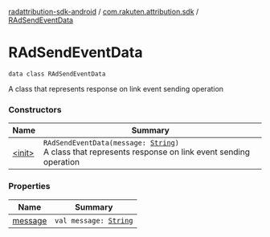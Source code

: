 [radattribution-sdk-android](../../index.md) / [com.rakuten.attribution.sdk](../index.md) / [RAdSendEventData](./index.md)

# RAdSendEventData

`data class RAdSendEventData`

A class that represents response on link event sending operation

### Constructors

| Name | Summary |
|---|---|
| [&lt;init&gt;](-init-.md) | `RAdSendEventData(message: `[`String`](https://kotlinlang.org/api/latest/jvm/stdlib/kotlin/-string/index.html)`)`<br>A class that represents response on link event sending operation |

### Properties

| Name | Summary |
|---|---|
| [message](message.md) | `val message: `[`String`](https://kotlinlang.org/api/latest/jvm/stdlib/kotlin/-string/index.html) |
